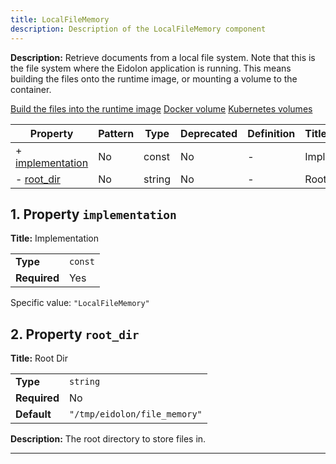 ```yaml
---
title: LocalFileMemory
description: Description of the LocalFileMemory component
---
```


**Description:** Retrieve documents from a local file system. Note that this is the file system where the Eidolon application is
running. This means building the files onto the runtime image, or mounting a volume to the container.

[Build the files into the runtime image](https://docs.docker.com/reference/dockerfile/#copy)
[Docker volume](https://docs.docker.com/engine/storage/volumes/#use-a-volume-with-docker-compose)
[Kubernetes volumes](https://kubernetes.io/docs/concepts/storage/volumes/)

| Property                             | Pattern | Type   | Deprecated | Definition | Title/Description |
| ------------------------------------ | ------- | ------ | ---------- | ---------- | ----------------- |
| + [implementation](#implementation ) | No      | const  | No         | -          | Implementation    |
| - [root_dir](#root_dir )             | No      | string | No         | -          | Root Dir          |

## <a name="implementation"></a>1. Property `implementation`

**Title:** Implementation

|              |         |
| ------------ | ------- |
| **Type**     | `const` |
| **Required** | Yes     |

Specific value: `"LocalFileMemory"`

## <a name="root_dir"></a>2. Property `root_dir`

**Title:** Root Dir

|              |                              |
| ------------ | ---------------------------- |
| **Type**     | `string`                     |
| **Required** | No                           |
| **Default**  | `"/tmp/eidolon/file_memory"` |

**Description:** The root directory to store files in.

----------------------------------------------------------------------------------------------------------------------------
